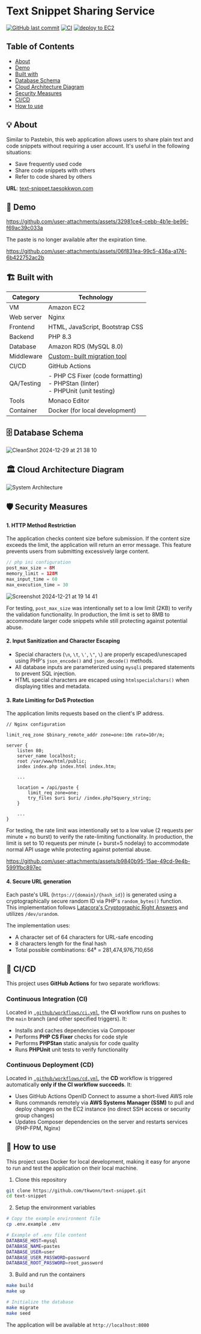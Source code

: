 # Text Snippet Sharing Service

[![GitHub last commit](https://img.shields.io/github/last-commit/tkwonn/text-snippet?color=chocolate)](https://github.com/tkwonn/text-snippet/commits/)
[![CI](https://github.com/tkwonn/text-snippet/actions/workflows/ci.yml/badge.svg)](https://github.com/tkwonn/text-snippet/actions/workflows/ci.yml)
[![deploy to EC2](https://github.com/tkwonn/text-snippet/actions/workflows/cd.yml/badge.svg)](https://github.com/tkwonn/text-snippet/actions/workflows/cd.yml)

## Table of Contents
- [About](#-about)
- [Demo](#-demo)
- [Built with](#️-built-with)
- [Database Schema](#️-database-schema)
- [Cloud Architecture Diagram](#️-cloud-architecture-diagram)
- [Security Measures](#️-security-measures)
- [CI/CD](#-cicd)
- [How to use](#-how-to-use)

## 💡 About

Similar to Pastebin, this web application allows users to share plain text and code snippets without requiring a user account.
It's useful in the following situations:
- Save frequently used code
- Share code snippets with others
- Refer to code shared by others

**URL**: [text-snippet.taesokkwon.com](https://text-snippet.taesokkwon.com)

## 🎨 Demo

https://github.com/user-attachments/assets/32981ce4-cebb-4b1e-be96-f69ac39c033a

The paste is no longer available after the expiration time.

https://github.com/user-attachments/assets/06f831ea-99c5-436a-a176-6b422752ac2b

## 🏗️ Built with

| **Category** | **Technology**                                                                                                        |
|--------------|-----------------------------------------------------------------------------------------------------------------------|
| VM           | Amazon EC2                                                                                                            |
| Web server   | Nginx                                                                                                                 |
| Frontend     | HTML, JavaScript, Bootstrap CSS                                                                                       |
| Backend      | PHP 8.3                                                                                                               |
| Database     | Amazon RDS (MySQL 8.0)                                                                                                |
| Middleware   | [Custom-built migration tool](https://github.com/tkwonn/text-snippet/blob/main/docs/migration-tool.md)                |
| CI/CD        | GitHub Actions                                                                                                        |
| QA/Testing        | - PHP CS Fixer (code formatting) <br> - PHPStan (linter) <br> - PHPUnit (unit testing) |
| Tools        | Monaco Editor                                                                                                         |
| Container    | Docker (for local development)                                                                                        |

## 🗄️ Database Schema

![CleanShot 2024-12-29 at 21 38 10](https://github.com/user-attachments/assets/a979ceca-a2b7-453b-96fb-c61711bb3cbd)

## 🏛️ Cloud Architecture Diagram

![System Architecture](docs/architecture.svg)

## 🛡️ Security Measures

#### 1. HTTP Method Restriction

The application checks content size before submission. If the content size exceeds the limit, the application will return an error message. This feature prevents users from submitting excessively large content.

```php
// php ini configuration
post_max_size = 8M
memory_limit = 128M
max_input_time = 60
max_execution_time = 30
```

![Screenshot 2024-12-21 at 19 14 41](https://github.com/user-attachments/assets/f80156be-14eb-44ba-9f3f-e1bf7a4f3a7a)

For testing, `post_max_size` was intentionally set to a low limit (2KB) to verify the validation functionality. In production, the limit is set to 8MB to accommodate larger code snippets while still protecting against potential abuse.

#### 2. Input Sanitization and Character Escaping

- Special characters (`\n`, `\t`, `\'`, `\"`, `\`) are properly escaped/unescaped using PHP's `json_encode()` and `json_decode()` methods.
- All database inputs are parameterized using `mysqli` prepared statements to prevent SQL injection.
- HTML special characters are escaped using `htmlspecialchars()` when displaying titles and metadata.

#### 3. Rate Limiting for DoS Protection

The application limits requests based on the client's IP address. 

```
// Nginx configuration

limit_req_zone $binary_remote_addr zone=one:10m rate=10r/m;

server {
    listen 80;
    server_name localhost;
    root /var/www/html/public;
    index index.php index.html index.htm;

    ...
    
    location = /api/paste {
        limit_req zone=one;
        try_files $uri $uri/ /index.php?$query_string;
    }

    ...
}
```

For testing, the rate limit was intentionally set to a low value (2 requests per minute + no burst) to verify the rate-limiting functionality. In production, the limit is set to 10 requests per minute (+ burst=5 nodelay) to accommodate normal API usage while protecting against potential abuse.

https://github.com/user-attachments/assets/b9840b95-15ae-49cd-9e4b-5991fbc897ec

#### 4. Secure URL generation

Each paste's URL (`https://{domain}/{hash_id}`) is generated using a cryptographically secure random ID via PHP's `random_bytes()` function.  
This implementation follows [Latacora's Cryptographic Right Answers](https://www.latacora.com/blog/2018/04/03/cryptographic-right-answers/) and utilizes `/dev/urandom`.

The implementation uses:
- A character set of 64 characters for URL-safe encoding
- 8 characters length for the final hash
- Total possible combinations: 64⁸ = 281,474,976,710,656

## 🚀 CI/CD

This project uses **GitHub Actions** for two separate workflows:

### Continuous Integration (CI)

Located in [`.github/workflows/ci.yml`](.github/workflows/ci.yml), the **CI** workflow runs on pushes to the `main` branch (and other specified triggers). It:

- Installs and caches dependencies via Composer
- Performs **PHP CS Fixer** checks for code style
- Performs **PHPStan** static analysis for code quality
- Runs **PHPUnit** unit tests to verify functionality

### Continuous Deployment (CD)

Located in [`.github/workflows/cd.yml`](.github/workflows/cd.yml), the **CD** workflow is triggered automatically **only if the CI workflow succeeds**. It:

- Uses GitHub Actions OpenID Connect to assume a short-lived AWS role
- Runs commands remotely via **AWS Systems Manager (SSM)** to pull and deploy changes on the EC2 instance (no direct SSH access or security group changes)
- Updates Composer dependencies on the server and restarts services (PHP-FPM, Nginx)

## 📄 How to use

This project uses Docker for local development, making it easy for anyone to run and test the application on their local machine.

1. Clone this repository
```bash
git clone https://github.com/tkwonn/text-snippet.git
cd text-snippet
```

2. Setup the environment variables
```bash
# Copy the example environment file
cp .env.example .env

# Example of .env file content
DATABASE_HOST=mysql
DATABASE_NAME=pastes
DATABASE_USER=user
DATABASE_USER_PASSWORD=password
DATABASE_ROOT_PASSWORD=root_password
```

3. Build and run the containers
```bash
make build
make up

# Initialize the database
make migrate
make seed
```

The application will be available at `http://localhost:8080`


